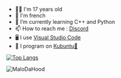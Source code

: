 <!--- 🔭 I’m currently working on ...
- 👯 I’m looking to collaborate on ...
- 🤔 I’m looking for help with ...
- 💬 Ask me about ...-->
- 👨‍💻 I'm 17 years old
- 🥖 I'm french
- 📖 I’m currently learning C++ and Python
- 📫 How to reach me : <a href="https://discord.com/users/361595963812478976">Discord</a>
- 🖥️ I use <a href="https://code.visualstudio.com">Visual Studio Code</a>
- 📁 I program on <!--<a href="https://www.microsoft.com/fr-fr/software-download/windows10">Windows🔟</a> and --><a href="https://kubuntu.org/">Kubuntu🐧</a>
<!--- 😄 Pronouns: ...
- ⚡ Fun fact: ...
-->

<!--![MaloDaHood's github stats](https://github-readme-stats.vercel.app/api?username=MaloDaHood&theme=tokyonight)
<br><br> &layout=compact -->
[![Top Langs](https://github-readme-stats.vercel.app/api/top-langs/?username=MaloDaHood&theme=tokyonight)](https://github.com/anuraghazra/github-readme-stats)

<img align="center" src="https://github-readme-streak-stats.herokuapp.com/?user=MaloDaHood&theme=tokyonight" alt="MaloDaHood" />

